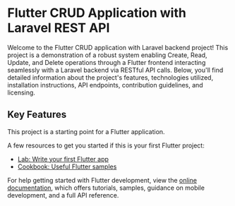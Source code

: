 # Flutter CRUD Application with Laravel REST API

Welcome to the Flutter CRUD application with Laravel backend project! This project is a demonstration of a robust system enabling Create, Read, Update, and Delete operations through a Flutter frontend interacting seamlessly with a Laravel backend via RESTful API calls. Below, you'll find detailed information about the project's features, technologies utilized, installation instructions, API endpoints, contribution guidelines, and licensing.

## Key Features

This project is a starting point for a Flutter application.

A few resources to get you started if this is your first Flutter project:

- [Lab: Write your first Flutter app](https://docs.flutter.dev/get-started/codelab)
- [Cookbook: Useful Flutter samples](https://docs.flutter.dev/cookbook)

For help getting started with Flutter development, view the
[online documentation](https://docs.flutter.dev/), which offers tutorials,
samples, guidance on mobile development, and a full API reference.

